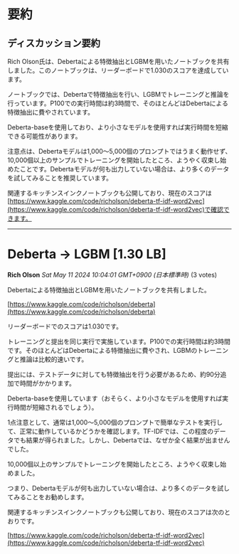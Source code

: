 # 要約 
## ディスカッション要約

Rich Olson氏は、Debertaによる特徴抽出とLGBMを用いたノートブックを共有しました。このノートブックは、リーダーボードで1.030のスコアを達成しています。

ノートブックでは、Debertaで特徴抽出を行い、LGBMでトレーニングと推論を行っています。P100での実行時間は約3時間で、そのほとんどはDebertaによる特徴抽出に費やされています。

Deberta-baseを使用しており、より小さなモデルを使用すれば実行時間を短縮できる可能性があります。

注意点は、Debertaモデルは1,000〜5,000個のプロンプトではうまく動作せず、10,000個以上のサンプルでトレーニングを開始したところ、ようやく収束し始めたことです。Debertaモデルが何も出力していない場合は、より多くのデータを試してみることを推奨しています。

関連するキッチンスインクノートブックも公開しており、現在のスコアは[https://www.kaggle.com/code/richolson/deberta-tf-idf-word2vec](https://www.kaggle.com/code/richolson/deberta-tf-idf-word2vec)で確認できます。


---
# Deberta -> LGBM [1.30 LB]
**Rich Olson** *Sat May 11 2024 10:04:01 GMT+0900 (日本標準時)* (3 votes)

Debertaによる特徴抽出とLGBMを用いたノートブックを共有しました。

[https://www.kaggle.com/code/richolson/deberta](https://www.kaggle.com/code/richolson/deberta)

リーダーボードでのスコアは1.030です。

トレーニングと提出を同じ実行で実施しています。P100での実行時間は約3時間です。そのほとんどはDebertaによる特徴抽出に費やされ、LGBMのトレーニングと推論は比較的速いです。

提出には、テストデータに対しても特徴抽出を行う必要があるため、約90分追加で時間がかかります。

Deberta-baseを使用しています（おそらく、より小さなモデルを使用すれば実行時間が短縮されるでしょう）。

1点注意として、通常は1,000〜5,000個のプロンプトで簡単なテストを実行して、正常に動作しているかどうかを確認します。TF-IDFでは、この程度のデータでも結果が得られました。しかし、Debertaでは、なぜか全く結果が出ませんでした。

10,000個以上のサンプルでトレーニングを開始したところ、ようやく収束し始めました。

つまり、Debertaモデルが何も出力していない場合は、より多くのデータを試してみることをお勧めします。

関連するキッチンスインクノートブックも公開しており、現在のスコアは次のとおりです。

[https://www.kaggle.com/code/richolson/deberta-tf-idf-word2vec](https://www.kaggle.com/code/richolson/deberta-tf-idf-word2vec)

